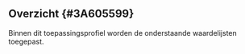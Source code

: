 ## Overzicht {#3A605599}
Binnen dit toepassingsprofiel worden de onderstaande waardelijsten toegepast.
<section data-include-format='markdown' data-include='117-donlAccessRights.md'></section>
<section data-include-format='markdown' data-include='118-donlLanguage.md'></section>
<section data-include-format='markdown' data-include='119-donlLicense.md'></section>
<section data-include-format='markdown' data-include='120-donlRelevantOrganization.md'></section>
<section data-include-format='markdown' data-include='121-donlRole.md'></section>
<section data-include-format='markdown' data-include='122-donlSupportingRole.md'></section>
<section data-include-format='markdown' data-include='123-ianaMediatype.md'></section>
<section data-include-format='markdown' data-include='124-mdrFiletype.md'></section>
<section data-include-format='markdown' data-include='125-mdrFrequency.md'></section>
<section data-include-format='markdown' data-include='126-overheidGemeente.md'></section>
<section data-include-format='markdown' data-include='127-overheidKoninkrijksdeel.md'></section>
<section data-include-format='markdown' data-include='128-overheidOrganisatie.md'></section>
<section data-include-format='markdown' data-include='129-overheidProvincie.md'></section>
<section data-include-format='markdown' data-include='130-overheidWaterschap.md'></section>
<section data-include-format='markdown' data-include='131-CoverheidTaxonomieBeleidsagenda.md'></section>
<section data-include-format='markdown' data-include='132-spdxChecksumAlgorithm.md'></section>
